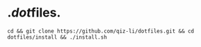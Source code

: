 # .*dot*files.

```shell
cd && git clone https://github.com/qiz-li/dotfiles.git && cd dotfiles/install && ./install.sh
```
